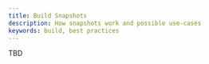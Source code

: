 ```yaml
---
title: Build Snapshots
description: How snapshots work and possible use-cases
keywords: build, best practices
---
```

TBD
